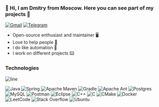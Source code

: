 ### 👋 Hi, I am Dmitry from Moscow. Here you can see part of my projects 🤖
  
[![Gmail](https://img.shields.io/badge/-toorkeor@gmail.com-F9DB60?style=flat-square&logo=Yandex&logoColor=FF3333)](mailto:dmitrykeof@gmail.com) [![Telegram](https://img.shields.io/badge/Telegram-blue?style=flat-square&logo=Telegram)](https://t.me/redltoor)

* Open-source enthusiast and maintainer :desktop_computer:
* Love to help people :electric_plug:
* I do like automation 🤖
* I work on different projects :keyboard: 

### Technologies

![line](https://capsule-render.vercel.app/api?type=rect&color=gradient&height=1)

![Java](https://img.shields.io/badge/java-%23ED8B00.svg?style=for-the-badge&logo=java&logoColor=white)
![Spring](https://img.shields.io/badge/spring-%236DB33F.svg?style=for-the-badge&logo=spring&logoColor=white)
![Apache Maven](https://img.shields.io/badge/Apache%20Maven-C71A36?style=for-the-badge&logo=Apache%20Maven&logoColor=white)
![Gradle](https://img.shields.io/badge/Gradle-02303A.svg?style=for-the-badge&logo=Gradle&logoColor=white)
![Apache Ant](https://img.shields.io/badge/Apache%20Ant-A81C7D?style=for-the-badge&logo=Apache%20Ant&logoColor=white)
![Postgres](https://img.shields.io/badge/postgres-%23316192.svg?style=for-the-badge&logo=postgresql&logoColor=white)
![MySQL](https://img.shields.io/badge/mysql-%2300f.svg?style=for-the-badge&logo=mysql&logoColor=white)
![Postman](https://img.shields.io/badge/Postman-FF6C37?style=for-the-badge&logo=postman&logoColor=white)
![Eclipse](https://img.shields.io/badge/Eclipse-FE7A16.svg?style=for-the-badge&logo=Eclipse&logoColor=white)
![C++](https://img.shields.io/badge/c++-%2300599C.svg?style=for-the-badge&logo=c%2B%2B&logoColor=white)
![C](https://img.shields.io/badge/c-%2300599C.svg?style=for-the-badge&logo=c&logoColor=white)
![CMake](https://img.shields.io/badge/CMake-%23008FBA.svg?style=for-the-badge&logo=cmake&logoColor=white)
![Docker](https://img.shields.io/badge/docker-%230db7ed.svg?style=for-the-badge&logo=docker&logoColor=white)
![LeetCode](https://img.shields.io/badge/LeetCode-000000?style=for-the-badge&logo=LeetCode&logoColor=#d16c06)
![Stack Overflow](https://img.shields.io/badge/-Stackoverflow-FE7A16?style=for-the-badge&logo=stack-overflow&logoColor=white)
![Ubuntu](https://img.shields.io/badge/Ubuntu-E95420?style=for-the-badge&logo=ubuntu&logoColor=white)

